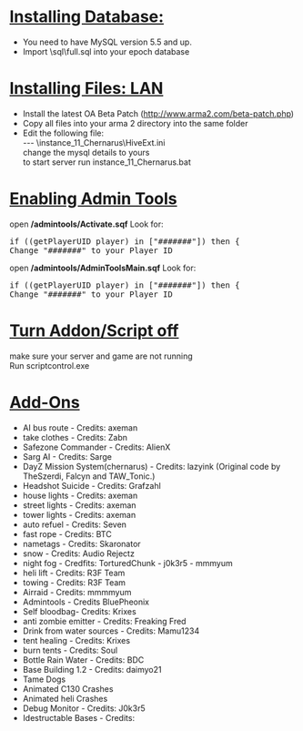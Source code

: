 

<u><b>Installing Database:</b></u>
============================
- You need to have MySQL version 5.5 and up.
- Import \sql\full.sql into your epoch database

<u><b>Installing Files: LAN</b></u>
============================
- Install the latest OA Beta Patch (http://www.arma2.com/beta-patch.php)
- Copy all files into your arma 2 directory into the same folder
- Edit the following file:<br>
--- \instance_11_Chernarus\HiveExt.ini<br>
change the mysql details to yours<br>
to start server run instance_11_Chernarus.bat<br>


<u><b>Enabling Admin Tools</b></u>
============================
open <b>/admintools/Activate.sqf</b> Look for:
<pre>if ((getPlayerUID player) in ["#######"]) then {
Change "#######" to your Player ID
</pre>

open <b>/admintools/AdminToolsMain.sqf</b> Look for:
<pre>if ((getPlayerUID player) in ["#######"]) then {
Change "#######" to your Player ID
</pre>

<u><b>Turn Addon/Script off</b></u>
============================
make sure your server and game are not running<br>
Run scriptcontrol.exe<br>

<u><b>Add-Ons</b></u>
============================
* AI bus route - Credits: axeman<br>
* take clothes - Credits: Zabn<br>
* Safezone Commander - Credits: AlienX<br>
* Sarg AI - Credits: Sarge<br>
* DayZ Mission System(chernarus) - Credits: lazyink (Original code by TheSzerdi, Falcyn and TAW_Tonic.)<br>
* Headshot Suicide - Credits: Grafzahl<br>
* house lights - Credits: axeman<br>
* street lights - Credits: axeman<br>
* tower lights - Credits: axeman<br>
* auto refuel - Credits: Seven<br>
* fast rope - Credits: BTC<br>
* nametags - Credits: Skaronator<br>
* snow - Credits: Audio Rejectz<br>
* night fog - Credfits: TorturedChunk - j0k3r5 - mmmyum<br>
* heli lift - Credits: R3F Team<br>
* towing - Credits: R3F Team<br>
* Airraid - Credits: mmmmyum<br>
* Admintools - Credits BluePheonix<br>
* Self bloodbag- Credits: Krixes<br>
* anti zombie emitter - Credits: Freaking Fred<br>
* Drink from water sources - Credits: Mamu1234<br>
* tent healing - Credits: Krixes<br>
* burn tents - Credits: Soul<br>
* Bottle Rain Water - Credits: BDC<br>
* Base Building 1.2 - Credits: daimyo21<br>
* Tame Dogs<br>
* Animated C130 Crashes<br>
* Animated heli Crashes<br>
* Debug Monitor - Credits: J0k3r5<br>
* Idestructable Bases - Credits:

